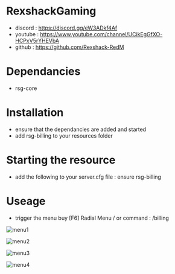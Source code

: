# RexshackGaming
- discord : https://discord.gg/eW3ADkf4Af
- youtube : https://www.youtube.com/channel/UCikEgGfXO-HCPxV5rYHEVbA
- github : https://github.com/Rexshack-RedM

# Dependancies
- rsg-core

# Installation
- ensure that the dependancies are added and started
- add rsg-billing to your resources folder

# Starting the resource
- add the following to your server.cfg file : ensure rsg-billing

# Useage
- trigger the menu buy [F6] Radial Menu / or command : /billing

![menu1](https://user-images.githubusercontent.com/76662933/211630383-78f24fb2-4a91-444b-b415-4132f87d1cc2.jpg)

![menu2](https://user-images.githubusercontent.com/76662933/211630394-a7e1ebc3-65fd-44f8-830d-99cb5896cb98.jpg)

![menu3](https://user-images.githubusercontent.com/76662933/211630409-1b6ab49b-f15f-43c5-85c4-a0ec5eb2796c.jpg)

![menu4](https://user-images.githubusercontent.com/76662933/211630417-19457ff0-6f9f-4837-a1f5-4cf82fec051f.jpg)
